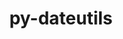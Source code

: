 ---
title: "py-dateutils"
layout: cache
categories: [package, develop]
meta: {"versions": ["0.6.12"], "compilers": ["apple-clang@=14.0.0", "apple-clang@=14.0.3", "gcc@=11.3.0"], "oss": ["ubuntu22.04", "ventura"], "platforms": ["darwin", "linux"], "targets": ["aarch64", "x86_64_v3"], "stacks": ["ml-darwin-aarch64-mps", "ml-linux-x86_64-cpu", "ml-linux-x86_64-cuda", "root"], "num_specs": 23, "num_specs_by_stack": {"root": 23, "ml-darwin-aarch64-mps": 4, "ml-linux-x86_64-cuda": 4, "ml-linux-x86_64-cpu": 4}}
spec_details: [{"hash": "jbzswrvkpbr7nym3engufwsldy6w4rlt", "compiler": "apple-clang@=14.0.0", "versions": ["0.6.12"], "os": "ventura", "platform": "darwin", "target": "aarch64", "variants": ["build_system=python_pip"], "stacks": ["root"], "size": "-", "tarball": "https://binaries.spack.io/develop/build_cache/darwin-ventura-aarch64/apple-clang-14.0.0/py-dateutils-0.6.12/darwin-ventura-aarch64-apple-clang-14.0.0-py-dateutils-0.6.12-jbzswrvkpbr7nym3engufwsldy6w4rlt.spack"}, {"hash": "g2rrovfjtthz55osrssxr4t3b4melfhi", "compiler": "apple-clang@=14.0.0", "versions": ["0.6.12"], "os": "ventura", "platform": "darwin", "target": "aarch64", "variants": ["build_system=python_pip"], "stacks": ["root"], "size": "-", "tarball": "https://binaries.spack.io/develop/build_cache/darwin-ventura-aarch64/apple-clang-14.0.0/py-dateutils-0.6.12/darwin-ventura-aarch64-apple-clang-14.0.0-py-dateutils-0.6.12-g2rrovfjtthz55osrssxr4t3b4melfhi.spack"}, {"hash": "5he7s6ars3rsdduhzxddtf2vwumqzgh5", "compiler": "apple-clang@=14.0.0", "versions": ["0.6.12"], "os": "ventura", "platform": "darwin", "target": "aarch64", "variants": ["build_system=python_pip"], "stacks": ["root"], "size": "-", "tarball": "https://binaries.spack.io/develop/build_cache/darwin-ventura-aarch64/apple-clang-14.0.0/py-dateutils-0.6.12/darwin-ventura-aarch64-apple-clang-14.0.0-py-dateutils-0.6.12-5he7s6ars3rsdduhzxddtf2vwumqzgh5.spack"}, {"hash": "ynkvwyy5qjhjdcgtz3jlp6q3ssjp2tnt", "compiler": "apple-clang@=14.0.0", "versions": ["0.6.12"], "os": "ventura", "platform": "darwin", "target": "aarch64", "variants": ["build_system=python_pip"], "stacks": ["root", "ml-darwin-aarch64-mps"], "size": "-", "tarball": "https://binaries.spack.io/develop/build_cache/darwin-ventura-aarch64/apple-clang-14.0.0/py-dateutils-0.6.12/darwin-ventura-aarch64-apple-clang-14.0.0-py-dateutils-0.6.12-ynkvwyy5qjhjdcgtz3jlp6q3ssjp2tnt.spack"}, {"hash": "buqtemb7vd3j7ywzfmuqol7d77s6euo3", "compiler": "apple-clang@=14.0.0", "versions": ["0.6.12"], "os": "ventura", "platform": "darwin", "target": "aarch64", "variants": ["build_system=python_pip"], "stacks": ["root", "ml-darwin-aarch64-mps"], "size": "-", "tarball": "https://binaries.spack.io/develop/build_cache/darwin-ventura-aarch64/apple-clang-14.0.0/py-dateutils-0.6.12/darwin-ventura-aarch64-apple-clang-14.0.0-py-dateutils-0.6.12-buqtemb7vd3j7ywzfmuqol7d77s6euo3.spack"}, {"hash": "h7iir35ulz2ancg74wcmi6lusj3c2oyb", "compiler": "apple-clang@=14.0.0", "versions": ["0.6.12"], "os": "ventura", "platform": "darwin", "target": "aarch64", "variants": ["build_system=python_pip"], "stacks": ["root", "ml-darwin-aarch64-mps"], "size": "-", "tarball": "https://binaries.spack.io/develop/build_cache/darwin-ventura-aarch64/apple-clang-14.0.0/py-dateutils-0.6.12/darwin-ventura-aarch64-apple-clang-14.0.0-py-dateutils-0.6.12-h7iir35ulz2ancg74wcmi6lusj3c2oyb.spack"}, {"hash": "te2tymson3jdver3wkxtmm4r6wosp7wf", "compiler": "apple-clang@=14.0.0", "versions": ["0.6.12"], "os": "ventura", "platform": "darwin", "target": "aarch64", "variants": ["build_system=python_pip"], "stacks": ["root"], "size": "-", "tarball": "https://binaries.spack.io/develop/build_cache/darwin-ventura-aarch64/apple-clang-14.0.0/py-dateutils-0.6.12/darwin-ventura-aarch64-apple-clang-14.0.0-py-dateutils-0.6.12-te2tymson3jdver3wkxtmm4r6wosp7wf.spack"}, {"hash": "ufpkqam7dlv4i7ul3f3bri7vhuc6zvf5", "compiler": "apple-clang@=14.0.0", "versions": ["0.6.12"], "os": "ventura", "platform": "darwin", "target": "aarch64", "variants": ["build_system=python_pip"], "stacks": ["root"], "size": "-", "tarball": "https://binaries.spack.io/develop/build_cache/darwin-ventura-aarch64/apple-clang-14.0.0/py-dateutils-0.6.12/darwin-ventura-aarch64-apple-clang-14.0.0-py-dateutils-0.6.12-ufpkqam7dlv4i7ul3f3bri7vhuc6zvf5.spack"}, {"hash": "is2vkhvuvsu2kipnfgvnu6q5ylyecah4", "compiler": "apple-clang@=14.0.0", "versions": ["0.6.12"], "os": "ventura", "platform": "darwin", "target": "aarch64", "variants": ["build_system=python_pip"], "stacks": ["root", "ml-darwin-aarch64-mps"], "size": "-", "tarball": "https://binaries.spack.io/develop/build_cache/darwin-ventura-aarch64/apple-clang-14.0.0/py-dateutils-0.6.12/darwin-ventura-aarch64-apple-clang-14.0.0-py-dateutils-0.6.12-is2vkhvuvsu2kipnfgvnu6q5ylyecah4.spack"}, {"hash": "quip5sxfhg6z7dkxe4wnj52a3lin67mg", "compiler": "apple-clang@=14.0.3", "versions": ["0.6.12"], "os": "ventura", "platform": "darwin", "target": "aarch64", "variants": ["build_system=python_pip"], "stacks": ["root"], "size": "-", "tarball": "https://binaries.spack.io/develop/build_cache/darwin-ventura-aarch64/apple-clang-14.0.3/py-dateutils-0.6.12/darwin-ventura-aarch64-apple-clang-14.0.3-py-dateutils-0.6.12-quip5sxfhg6z7dkxe4wnj52a3lin67mg.spack"}, {"hash": "mhksetsjhubhqs4tkel4xyjw4rrm75zt", "compiler": "apple-clang@=14.0.3", "versions": ["0.6.12"], "os": "ventura", "platform": "darwin", "target": "aarch64", "variants": ["build_system=python_pip"], "stacks": ["root"], "size": "-", "tarball": "https://binaries.spack.io/develop/build_cache/darwin-ventura-aarch64/apple-clang-14.0.3/py-dateutils-0.6.12/darwin-ventura-aarch64-apple-clang-14.0.3-py-dateutils-0.6.12-mhksetsjhubhqs4tkel4xyjw4rrm75zt.spack"}, {"hash": "kd53padvgyfgphy7s7pqfhsrv6dahunc", "compiler": "apple-clang@=14.0.3", "versions": ["0.6.12"], "os": "ventura", "platform": "darwin", "target": "aarch64", "variants": ["build_system=python_pip"], "stacks": ["root"], "size": "-", "tarball": "https://binaries.spack.io/develop/build_cache/darwin-ventura-aarch64/apple-clang-14.0.3/py-dateutils-0.6.12/darwin-ventura-aarch64-apple-clang-14.0.3-py-dateutils-0.6.12-kd53padvgyfgphy7s7pqfhsrv6dahunc.spack"}, {"hash": "uvash63elgdd7rdvd33zr6lu6kmiyrql", "compiler": "gcc@=11.3.0", "versions": ["0.6.12"], "os": "ubuntu22.04", "platform": "linux", "target": "x86_64_v3", "variants": ["build_system=python_pip"], "stacks": ["root", "ml-linux-x86_64-cuda", "ml-linux-x86_64-cpu"], "size": "-", "tarball": "https://binaries.spack.io/develop/build_cache/linux-ubuntu22.04-x86_64_v3/gcc-11.3.0/py-dateutils-0.6.12/linux-ubuntu22.04-x86_64_v3-gcc-11.3.0-py-dateutils-0.6.12-uvash63elgdd7rdvd33zr6lu6kmiyrql.spack"}, {"hash": "ga6cbh7vft5u3zpdebeaaequo226wbw6", "compiler": "gcc@=11.3.0", "versions": ["0.6.12"], "os": "ubuntu22.04", "platform": "linux", "target": "x86_64_v3", "variants": ["build_system=python_pip"], "stacks": ["root", "ml-linux-x86_64-cuda", "ml-linux-x86_64-cpu"], "size": "-", "tarball": "https://binaries.spack.io/develop/build_cache/linux-ubuntu22.04-x86_64_v3/gcc-11.3.0/py-dateutils-0.6.12/linux-ubuntu22.04-x86_64_v3-gcc-11.3.0-py-dateutils-0.6.12-ga6cbh7vft5u3zpdebeaaequo226wbw6.spack"}, {"hash": "i6sjwennqxpjhbkq5huoi2khhyfd4lr6", "compiler": "gcc@=11.3.0", "versions": ["0.6.12"], "os": "ubuntu22.04", "platform": "linux", "target": "x86_64_v3", "variants": ["build_system=python_pip"], "stacks": ["root"], "size": "-", "tarball": "https://binaries.spack.io/develop/build_cache/linux-ubuntu22.04-x86_64_v3/gcc-11.3.0/py-dateutils-0.6.12/linux-ubuntu22.04-x86_64_v3-gcc-11.3.0-py-dateutils-0.6.12-i6sjwennqxpjhbkq5huoi2khhyfd4lr6.spack"}, {"hash": "u34p6pykfu7amecfiwvgbrtnyfyx4egv", "compiler": "gcc@=11.3.0", "versions": ["0.6.12"], "os": "ubuntu22.04", "platform": "linux", "target": "x86_64_v3", "variants": ["build_system=python_pip"], "stacks": ["root"], "size": "-", "tarball": "https://binaries.spack.io/develop/build_cache/linux-ubuntu22.04-x86_64_v3/gcc-11.3.0/py-dateutils-0.6.12/linux-ubuntu22.04-x86_64_v3-gcc-11.3.0-py-dateutils-0.6.12-u34p6pykfu7amecfiwvgbrtnyfyx4egv.spack"}, {"hash": "zfki6b4pif4xzzmrv5mllpvquegzxsig", "compiler": "gcc@=11.3.0", "versions": ["0.6.12"], "os": "ubuntu22.04", "platform": "linux", "target": "x86_64_v3", "variants": ["build_system=python_pip"], "stacks": ["root"], "size": "-", "tarball": "https://binaries.spack.io/develop/build_cache/linux-ubuntu22.04-x86_64_v3/gcc-11.3.0/py-dateutils-0.6.12/linux-ubuntu22.04-x86_64_v3-gcc-11.3.0-py-dateutils-0.6.12-zfki6b4pif4xzzmrv5mllpvquegzxsig.spack"}, {"hash": "bjqyy3njbzp2qeruhaypsos3yymow7kp", "compiler": "gcc@=11.3.0", "versions": ["0.6.12"], "os": "ubuntu22.04", "platform": "linux", "target": "x86_64_v3", "variants": ["build_system=python_pip"], "stacks": ["root"], "size": "-", "tarball": "https://binaries.spack.io/develop/build_cache/linux-ubuntu22.04-x86_64_v3/gcc-11.3.0/py-dateutils-0.6.12/linux-ubuntu22.04-x86_64_v3-gcc-11.3.0-py-dateutils-0.6.12-bjqyy3njbzp2qeruhaypsos3yymow7kp.spack"}, {"hash": "ebwwuv2vjdlqc7d7d24gr5eu2vetpjdx", "compiler": "gcc@=11.3.0", "versions": ["0.6.12"], "os": "ubuntu22.04", "platform": "linux", "target": "x86_64_v3", "variants": ["build_system=python_pip"], "stacks": ["root", "ml-linux-x86_64-cuda", "ml-linux-x86_64-cpu"], "size": "-", "tarball": "https://binaries.spack.io/develop/build_cache/linux-ubuntu22.04-x86_64_v3/gcc-11.3.0/py-dateutils-0.6.12/linux-ubuntu22.04-x86_64_v3-gcc-11.3.0-py-dateutils-0.6.12-ebwwuv2vjdlqc7d7d24gr5eu2vetpjdx.spack"}, {"hash": "hlvgvcnjqrd3ihy4mzimbs75phhfdk5t", "compiler": "gcc@=11.3.0", "versions": ["0.6.12"], "os": "ubuntu22.04", "platform": "linux", "target": "x86_64_v3", "variants": ["build_system=python_pip"], "stacks": ["root"], "size": "-", "tarball": "https://binaries.spack.io/develop/build_cache/linux-ubuntu22.04-x86_64_v3/gcc-11.3.0/py-dateutils-0.6.12/linux-ubuntu22.04-x86_64_v3-gcc-11.3.0-py-dateutils-0.6.12-hlvgvcnjqrd3ihy4mzimbs75phhfdk5t.spack"}, {"hash": "3atcbxrygxivhn63hwgt4kj3mnmvc263", "compiler": "gcc@=11.3.0", "versions": ["0.6.12"], "os": "ubuntu22.04", "platform": "linux", "target": "x86_64_v3", "variants": ["build_system=python_pip"], "stacks": ["root"], "size": "-", "tarball": "https://binaries.spack.io/develop/build_cache/linux-ubuntu22.04-x86_64_v3/gcc-11.3.0/py-dateutils-0.6.12/linux-ubuntu22.04-x86_64_v3-gcc-11.3.0-py-dateutils-0.6.12-3atcbxrygxivhn63hwgt4kj3mnmvc263.spack"}, {"hash": "ax7dnnkhmkferhzipaalw62htk36m5bo", "compiler": "gcc@=11.3.0", "versions": ["0.6.12"], "os": "ubuntu22.04", "platform": "linux", "target": "x86_64_v3", "variants": ["build_system=python_pip"], "stacks": ["root", "ml-linux-x86_64-cuda", "ml-linux-x86_64-cpu"], "size": "-", "tarball": "https://binaries.spack.io/develop/build_cache/linux-ubuntu22.04-x86_64_v3/gcc-11.3.0/py-dateutils-0.6.12/linux-ubuntu22.04-x86_64_v3-gcc-11.3.0-py-dateutils-0.6.12-ax7dnnkhmkferhzipaalw62htk36m5bo.spack"}, {"hash": "rn3mqnwo26odidfo4zozg3rbkz26rmuy", "compiler": "gcc@=11.3.0", "versions": ["0.6.12"], "os": "ubuntu22.04", "platform": "linux", "target": "x86_64_v3", "variants": ["build_system=python_pip"], "stacks": ["root"], "size": "-", "tarball": "https://binaries.spack.io/develop/build_cache/linux-ubuntu22.04-x86_64_v3/gcc-11.3.0/py-dateutils-0.6.12/linux-ubuntu22.04-x86_64_v3-gcc-11.3.0-py-dateutils-0.6.12-rn3mqnwo26odidfo4zozg3rbkz26rmuy.spack"}]
---